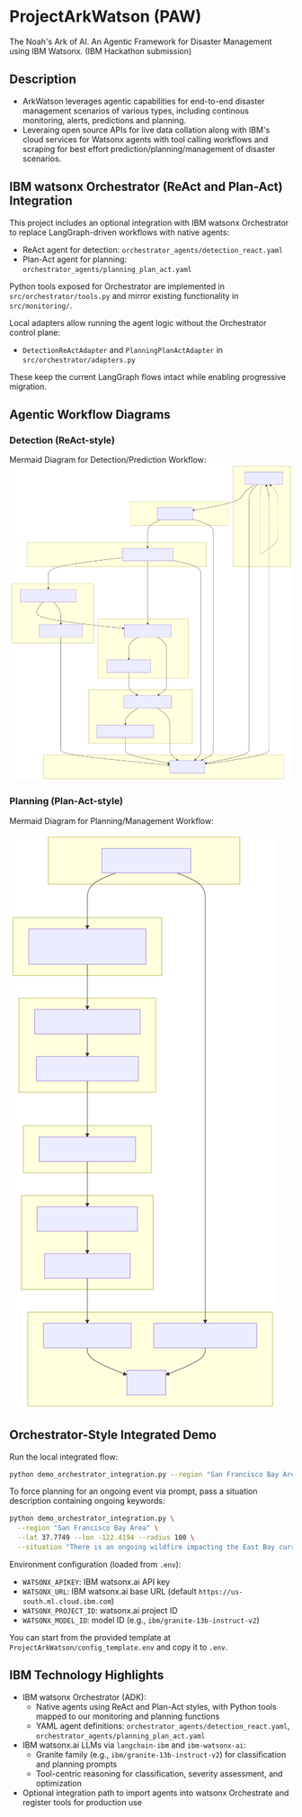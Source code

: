 # ProjectArkWatson (PAW)
The Noah's Ark of AI. An Agentic Framework for Disaster Management using IBM Watsonx.
(IBM Hackathon submission)

## Description
- ArkWatson leverages agentic capabilities for end-to-end disaster management scenarios of various types, including continous monitoring, alerts, predictions and planning.
- Leveraing open source APIs for live data collation along with IBM's cloud services for Watsonx agents with tool calling workflows and scraping for best effort prediction/planning/management of disaster scenarios.

## IBM watsonx Orchestrator (ReAct and Plan-Act) Integration

This project includes an optional integration with IBM watsonx Orchestrator to replace LangGraph-driven workflows with native agents:

- ReAct agent for detection: `orchestrator_agents/detection_react.yaml`
- Plan-Act agent for planning: `orchestrator_agents/planning_plan_act.yaml`

Python tools exposed for Orchestrator are implemented in `src/orchestrator/tools.py` and mirror existing functionality in `src/monitoring/`.

Local adapters allow running the agent logic without the Orchestrator control plane:

- `DetectionReActAdapter` and `PlanningPlanActAdapter` in `src/orchestrator/adapters.py`

These keep the current LangGraph flows intact while enabling progressive migration.

## Agentic Workflow Diagrams

### Detection (ReAct-style)

Mermaid Diagram for Detection/Prediction Workflow:
![Detection Workflow](detection.svg)


### Planning (Plan-Act-style)

Mermaid Diagram for Planning/Management Workflow:

![Planning Workflow](planning.svg)


## Orchestrator-Style Integrated Demo

Run the local integrated flow:

```bash
python demo_orchestrator_integration.py --region "San Francisco Bay Area" --lat 37.7749 --lon -122.4194 --radius 100
```

To force planning for an ongoing event via prompt, pass a situation description containing ongoing keywords:

```bash
python demo_orchestrator_integration.py \
  --region "San Francisco Bay Area" \
  --lat 37.7749 --lon -122.4194 --radius 100 \
  --situation "There is an ongoing wildfire impacting the East Bay currently"
```

Environment configuration (loaded from `.env`):

- `WATSONX_APIKEY`: IBM watsonx.ai API key
- `WATSONX_URL`: IBM watsonx.ai base URL (default `https://us-south.ml.cloud.ibm.com`)
- `WATSONX_PROJECT_ID`: watsonx.ai project ID
- `WATSONX_MODEL_ID`: model ID (e.g., `ibm/granite-13b-instruct-v2`)

You can start from the provided template at `ProjectArkWatson/config_template.env` and copy it to `.env`.

## IBM Technology Highlights

- IBM watsonx Orchestrator (ADK):
  - Native agents using ReAct and Plan-Act styles, with Python tools mapped to our monitoring and planning functions
  - YAML agent definitions: `orchestrator_agents/detection_react.yaml`, `orchestrator_agents/planning_plan_act.yaml`
- IBM watsonx.ai LLMs via `langchain-ibm` and `ibm-watsonx-ai`:
  - Granite family (e.g., `ibm/granite-13b-instruct-v2`) for classification and planning prompts
  - Tool-centric reasoning for classification, severity assessment, and optimization
- Optional integration path to import agents into watsonx Orchestrate and register tools for production use

